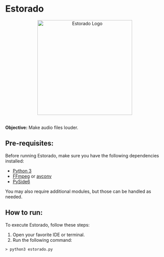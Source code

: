 # Estorado



  <div style="text-align: center;">
    <img src="https://i.imgur.com/mCmFjMb.jpeg" alt="Estorado Logo" width="300"/>
  </div>
  <br/>




**Objective:**  Make audio files louder.

## Pre-requisites:

Before running Estorado, make sure you have the following dependencies installed:

- [Python 3](https://www.python.org/)
- [FFmpeg](https://ffmpeg.org/) or [avconv](https://www.npmjs.com/package/avconv)
- [PySide6](https://pypi.org/project/PySide6/)

You may also require additional modules, but those can be handled as needed.

## How to run:

To execute Estorado, follow these steps:

1. Open your favorite IDE or terminal.
2. Run the following command:
```
> python3 estorado.py
```


